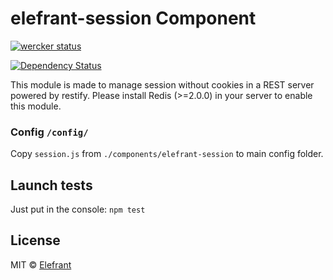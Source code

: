 # elefrant-session Component

[![wercker status](https://app.wercker.com/status/977049da53b3450a22c1bcea7d9c0ebb/s/master "wercker status")](https://app.wercker.com/project/bykey/977049da53b3450a22c1bcea7d9c0ebb)

[![Dependency Status](https://gemnasium.com/Elefrant/elefrant-session.svg)](https://gemnasium.com/Elefrant/elefrant-session)


This module is made to manage session without cookies in a REST server powered by restify. Please install Redis (>=2.0.0) in your server to enable this module.

### Config `/config/`

Copy `session.js` from `./components/elefrant-session` to main config folder.


## Launch tests

Just put in the console: `npm test`


## License

MIT © [Elefrant](http://elefrant.com/#/license)
